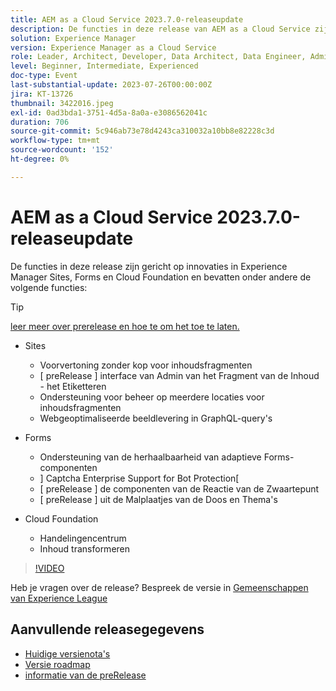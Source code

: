 ```yaml
---
title: AEM as a Cloud Service 2023.7.0-releaseupdate
description: De functies in deze release van AEM as a Cloud Service zijn gericht op innovaties in Experience Manager Sites, Forms en Cloud Foundation.
solution: Experience Manager
version: Experience Manager as a Cloud Service
role: Leader, Architect, Developer, Data Architect, Data Engineer, Admin, User
level: Beginner, Intermediate, Experienced
doc-type: Event
last-substantial-update: 2023-07-26T00:00:00Z
jira: KT-13726
thumbnail: 3422016.jpeg
exl-id: 0ad3bda1-3751-4d5a-8a0a-e3086562041c
duration: 706
source-git-commit: 5c946ab73e78d4243ca310032a10bb8e82228c3d
workflow-type: tm+mt
source-wordcount: '152'
ht-degree: 0%

---
```


# AEM as a Cloud Service 2023.7.0-releaseupdate

De functies in deze release zijn gericht op innovaties in Experience Manager Sites, Forms en Cloud Foundation en bevatten onder andere de volgende functies:

>[!TIP]
>
>[ leer meer over prerelease en hoe te om het toe te laten.](https://experienceleague.adobe.com/docs/experience-manager-cloud-service/content/release-notes/prerelease.html)

* Sites
   * Voorvertoning zonder kop voor inhoudsfragmenten
   * [ preRelease ] interface van Admin van het Fragment van de Inhoud - het Etiketteren
   * Ondersteuning voor beheer op meerdere locaties voor inhoudsfragmenten
   * Webgeoptimaliseerde beeldlevering in GraphQL-query&#39;s

* Forms
   * Ondersteuning van de herhaalbaarheid van adaptieve Forms-componenten
   * &rbrack; Captcha Enterprise Support for Bot Protection&lbrack;
   * [ preRelease ] de componenten van de Reactie van de Zwaartepunt
   * [ preRelease ] uit de Malplaatjes van de Doos en Thema&#39;s

* Cloud Foundation
   * Handelingencentrum
   * Inhoud transformeren

>[!VIDEO](https://video.tv.adobe.com/v/3422016/?learn=on)


Heb je vragen over de release?  Bespreek de versie in [ Gemeenschappen van Experience League ](https://adobe.ly/3Y6CC6J)

## Aanvullende releasegegevens

* [ Huidige versienota&#39;s ](https://experienceleague.adobe.com/docs/experience-manager-cloud-service/content/release-notes/home.html)
* [ Versie roadmap ](https://experienceleague.adobe.com/docs/experience-manager-release-information/aem-release-updates/update-releases-roadmap.html)
* [ informatie van de preRelease ](https://experienceleague.adobe.com/docs/experience-manager-cloud-service/content/release-notes/prerelease.html)
